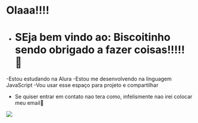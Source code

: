 # Olaaa!!!!
- # SEja bem vindo ao: Biscoitinho sendo obrigado a fazer coisas!!!!! 🥳
-Estou estudando na Alura 
 -Estou me desenvolvendo na linguagem JavaScript 
 -Vou usar esse espaço para projeto e compartilhar

- Se quiser entrar em contato nao tera como, infelismente nao irei colocar meu email🙂

![](https://i.pinimg.com/originals/4b/15/ad/4b15ad105c802ff515e64914b535ca48.gif)
